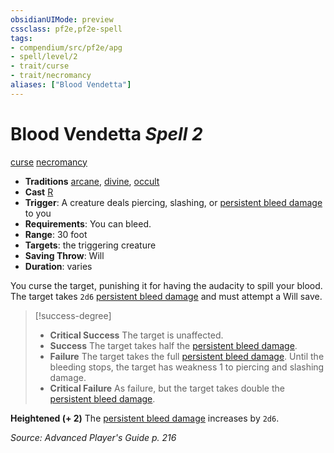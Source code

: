 ```yaml
---
obsidianUIMode: preview
cssclass: pf2e,pf2e-spell
tags:
- compendium/src/pf2e/apg
- spell/level/2
- trait/curse
- trait/necromancy
aliases: ["Blood Vendetta"]
---
```

# Blood Vendetta *Spell 2*   
[curse](curse.md "Curse Effect Trait")  [necromancy](necromancy.md "Necromancy School Trait")  

- **Traditions** [arcane](arcane.md "Arcane Tradition Trait"), [divine](divine.md "Divine Tradition Trait"), [occult](occult.md "Occult Tradition Trait")
- **Cast** [R](chapter-9-playing-the-game.md#Actions "Reaction") 
- **Trigger**: A creature deals piercing, slashing, or [persistent bleed damage](conditions.md#Persistent%20Damage) to you
- **Requirements**: You can bleed.
- **Range**: 30 foot
- **Targets**: the triggering creature
- **Saving Throw**: Will
- **Duration**: varies

You curse the target, punishing it for having the audacity to spill your blood. The target takes `2d6` [persistent bleed damage](conditions.md#Persistent%20Damage) and must attempt a Will save.

> [!success-degree] 
> - **Critical Success** The target is unaffected.
> - **Success** The target takes half the [persistent bleed damage](conditions.md#Persistent%20Damage).
> - **Failure** The target takes the full [persistent bleed damage](conditions.md#Persistent%20Damage). Until the bleeding stops, the target has weakness 1 to piercing and slashing damage.
> - **Critical Failure** As failure, but the target takes double the [persistent bleed damage](conditions.md#Persistent%20Damage).

**Heightened (+ 2)** The [persistent bleed damage](conditions.md#Persistent%20Damage) increases by `2d6`.

*Source: Advanced Player's Guide p. 216*